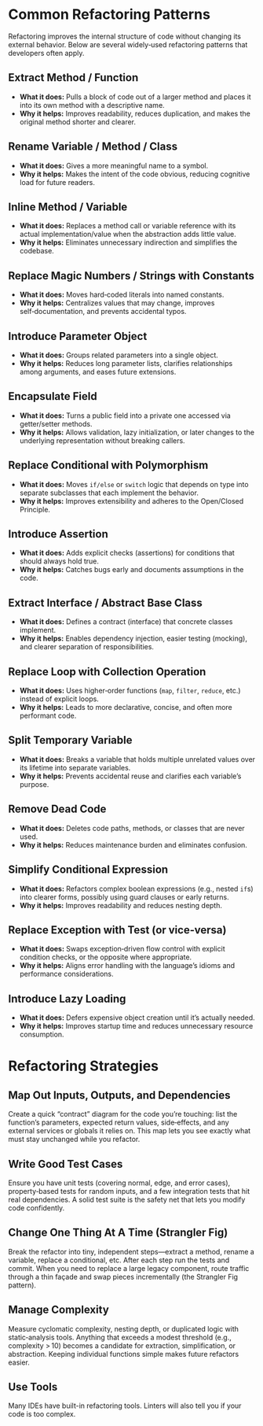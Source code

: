 # Common Refactoring Patterns

Refactoring improves the internal structure of code without changing its external behavior. Below are several widely‑used refactoring patterns that developers often apply.

## Extract Method / Function
- **What it does:** Pulls a block of code out of a larger method and places it into its own method with a descriptive name.  
- **Why it helps:** Improves readability, reduces duplication, and makes the original method shorter and clearer.

## Rename Variable / Method / Class
- **What it does:** Gives a more meaningful name to a symbol.  
- **Why it helps:** Makes the intent of the code obvious, reducing cognitive load for future readers.

## Inline Method / Variable
- **What it does:** Replaces a method call or variable reference with its actual implementation/value when the abstraction adds little value.  
- **Why it helps:** Eliminates unnecessary indirection and simplifies the codebase.

## Replace Magic Numbers / Strings with Constants
- **What it does:** Moves hard‑coded literals into named constants.  
- **Why it helps:** Centralizes values that may change, improves self‑documentation, and prevents accidental typos.

## Introduce Parameter Object
- **What it does:** Groups related parameters into a single object.  
- **Why it helps:** Reduces long parameter lists, clarifies relationships among arguments, and eases future extensions.

## Encapsulate Field
- **What it does:** Turns a public field into a private one accessed via getter/setter methods.  
- **Why it helps:** Allows validation, lazy initialization, or later changes to the underlying representation without breaking callers.

## Replace Conditional with Polymorphism
- **What it does:** Moves `if/else` or `switch` logic that depends on type into separate subclasses that each implement the behavior.  
- **Why it helps:** Improves extensibility and adheres to the Open/Closed Principle.

## Introduce Assertion
- **What it does:** Adds explicit checks (assertions) for conditions that should always hold true.  
- **Why it helps:** Catches bugs early and documents assumptions in the code.

## Extract Interface / Abstract Base Class
- **What it does:** Defines a contract (interface) that concrete classes implement.  
- **Why it helps:** Enables dependency injection, easier testing (mocking), and clearer separation of responsibilities.

## Replace Loop with Collection Operation
- **What it does:** Uses higher‑order functions (`map`, `filter`, `reduce`, etc.) instead of explicit loops.  
- **Why it helps:** Leads to more declarative, concise, and often more performant code.

## Split Temporary Variable
- **What it does:** Breaks a variable that holds multiple unrelated values over its lifetime into separate variables.  
- **Why it helps:** Prevents accidental reuse and clarifies each variable’s purpose.

## Remove Dead Code
- **What it does:** Deletes code paths, methods, or classes that are never used.  
- **Why it helps:** Reduces maintenance burden and eliminates confusion.

## Simplify Conditional Expression
- **What it does:** Refactors complex boolean expressions (e.g., nested `if`s) into clearer forms, possibly using guard clauses or early returns.  
- **Why it helps:** Improves readability and reduces nesting depth.

## Replace Exception with Test (or vice‑versa)
- **What it does:** Swaps exception‑driven flow control with explicit condition checks, or the opposite where appropriate.  
- **Why it helps:** Aligns error handling with the language’s idioms and performance considerations.

## Introduce Lazy Loading
- **What it does:** Defers expensive object creation until it’s actually needed.  
- **Why it helps:** Improves startup time and reduces unnecessary resource consumption.

# Refactoring Strategies

## Map Out Inputs, Outputs, and Dependencies
Create a quick “contract” diagram for the code you’re touching: list the function’s parameters, expected return values, side‑effects, and any external services or globals it relies on. This map lets you see exactly what must stay unchanged while you refactor.

## Write Good Test Cases
Ensure you have unit tests (covering normal, edge, and error cases), property‑based tests for random inputs, and a few integration tests that hit real dependencies. A solid test suite is the safety net that lets you modify code confidently.

## Change One Thing At A Time (Strangler Fig)
Break the refactor into tiny, independent steps—extract a method, rename a variable, replace a conditional, etc. After each step run the tests and commit. When you need to replace a large legacy component, route traffic through a thin façade and swap pieces incrementally (the Strangler Fig pattern).

## Manage Complexity
Measure cyclomatic complexity, nesting depth, or duplicated logic with static‑analysis tools. Anything that exceeds a modest threshold (e.g., complexity > 10) becomes a candidate for extraction, simplification, or abstraction. Keeping individual functions simple makes future refactors easier.

## Use Tools
Many IDEs have built-in refactoring tools.  Linters will also tell you if your code is too complex.